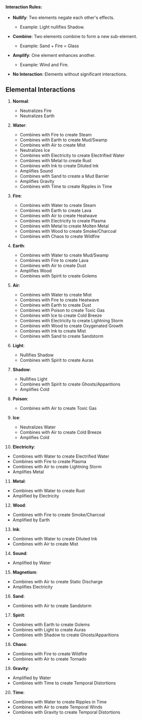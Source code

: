 
#### Interaction Rules:

- **Nullify**: Two elements negate each other's effects. 
    - Example: Light nullifies Shadow.

- **Combine**: Two elements combine to form a new sub-element.
    - Example: Sand + Fire = Glass
  
- **Amplify**: One element enhances another.
    - Example: Wind and Fire.
  
- **No Interaction**: Elements without significant interactions.

## Elemental Interactions

1. **Normal**:
   - Neutralizes Fire
   - Neutralizes Earth

2. **Water**:
   - Combines with Fire to create Steam
   - Combines with Earth to create Mud/Swamp
   - Combines with Air to create Mist
   - Neutralizes Ice
   - Combines with Electricity to create Electrified Water
   - Combines with Metal to create Rust
   - Combines with Ink to create Diluted Ink
   - Amplifies Sound
   - Combines with Sand to create a Mud Barrier
   - Amplifies Gravity
   - Combines with Time to create Ripples in Time

3. **Fire**:
   - Combines with Water to create Steam
   - Combines with Earth to create Lava
   - Combines with Air to create Heatwave
   - Combines with Electricity to create Plasma
   - Combines with Metal to create Molten Metal
   - Combines with Wood to create Smoke/Charcoal
   - Combines with Chaos to create Wildfire

4. **Earth**:
   - Combines with Water to create Mud/Swamp
   - Combines with Fire to create Lava
   - Combines with Air to create Dust
   - Amplifies Wood
   - Combines with Spirit to create Golems

5. **Air**:
   - Combines with Water to create Mist
   - Combines with Fire to create Heatwave
   - Combines with Earth to create Dust
   - Combines with Poison to create Toxic Gas
   - Combines with Ice to create Cold Breeze
   - Combines with Electricity to create Lightning Storm
   - Combines with Wood to create Oxygenated Growth
   - Combines with Ink to create Mist
   - Combines with Sand to create Sandstorm

6. **Light**:
   - Nullifies Shadow
   - Combines with Spirit to create Auras

7. **Shadow**:
   - Nullifies Light
   - Combines with Spirit to create Ghosts/Apparitions
   - Amplifies Cold

8. **Poison**:
   - Combines with Air to create Toxic Gas

9. **Ice**:
   - Neutralizes Water
   - Combines with Air to create Cold Breeze
   - Amplifies Cold

10. **Electricity**:
   - Combines with Water to create Electrified Water
   - Combines with Fire to create Plasma
   - Combines with Air to create Lightning Storm
   - Amplifies Metal

11. **Metal**:
   - Combines with Water to create Rust
   - Amplified by Electricity

12. **Wood**:
   - Combines with Fire to create Smoke/Charcoal
   - Amplified by Earth

13. **Ink**:
   - Combines with Water to create Diluted Ink
   - Combines with Air to create Mist

14. **Sound**:
   - Amplified by Water

15. **Magnetism**:
   - Combines with Air to create Static Discharge
   - Amplifies Electricity

16. **Sand**:
   - Combines with Air to create Sandstorm

17. **Spirit**:
   - Combines with Earth to create Golems
   - Combines with Light to create Auras
   - Combines with Shadow to create Ghosts/Apparitions

18. **Chaos**:
   - Combines with Fire to create Wildfire
   - Combines with Air to create Tornado

19. **Gravity**:
   - Amplified by Water
   - Combines with Time to create Temporal Distortions

20. **Time**:
   - Combines with Water to create Ripples in Time
   - Combines with Air to create Temporal Winds
   - Combines with Gravity to create Temporal Distortions


